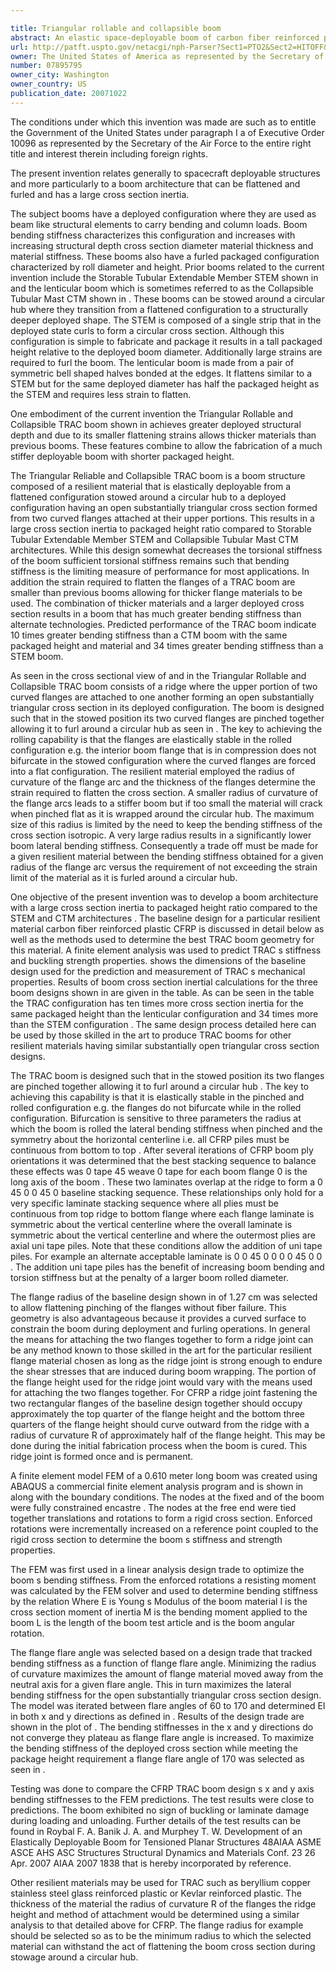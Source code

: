```yaml
---

title: Triangular rollable and collapsible boom
abstract: An elastic space-deployable boom of carbon fiber reinforced plastic or other resilient material having an open substantially triangular cross-section when deployed and stowed with a flattened cross-section about a circular hub.
url: http://patft.uspto.gov/netacgi/nph-Parser?Sect1=PTO2&Sect2=HITOFF&p=1&u=%2Fnetahtml%2FPTO%2Fsearch-adv.htm&r=1&f=G&l=50&d=PALL&S1=07895795&OS=07895795&RS=07895795
owner: The United States of America as represented by the Secretary of the Air Force
number: 07895795
owner_city: Washington
owner_country: US
publication_date: 20071022
---
```

The conditions under which this invention was made are such as to entitle the Government of the United States under paragraph I a of Executive Order 10096 as represented by the Secretary of the Air Force to the entire right title and interest therein including foreign rights.

The present invention relates generally to spacecraft deployable structures and more particularly to a boom architecture that can be flattened and furled and has a large cross section inertia.

The subject booms have a deployed configuration where they are used as beam like structural elements to carry bending and column loads. Boom bending stiffness characterizes this configuration and increases with increasing structural depth cross section diameter material thickness and material stiffness. These booms also have a furled packaged configuration characterized by roll diameter and height. Prior booms related to the current invention include the Storable Tubular Extendable Member STEM shown in and the lenticular boom which is sometimes referred to as the Collapsible Tubular Mast CTM shown in . These booms can be stowed around a circular hub where they transition from a flattened configuration to a structurally deeper deployed shape. The STEM is composed of a single strip that in the deployed state curls to form a circular cross section. Although this configuration is simple to fabricate and package it results in a tall packaged height relative to the deployed boom diameter. Additionally large strains are required to furl the boom. The lenticular boom is made from a pair of symmetric bell shaped halves bonded at the edges. It flattens similar to a STEM but for the same deployed diameter has half the packaged height as the STEM and requires less strain to flatten.

One embodiment of the current invention the Triangular Rollable and Collapsible TRAC boom shown in achieves greater deployed structural depth and due to its smaller flattening strains allows thicker materials than previous booms. These features combine to allow the fabrication of a much stiffer deployable boom with shorter packaged height.

The Triangular Reliable and Collapsible TRAC boom is a boom structure composed of a resilient material that is elastically deployable from a flattened configuration stowed around a circular hub to a deployed configuration having an open substantially triangular cross section formed from two curved flanges attached at their upper portions. This results in a large cross section inertia to packaged height ratio compared to Storable Tubular Extendable Member STEM and Collapsible Tubular Mast CTM architectures. While this design somewhat decreases the torsional stiffness of the boom sufficient torsional stiffness remains such that bending stiffness is the limiting measure of performance for most applications. In addition the strain required to flatten the flanges of a TRAC boom are smaller than previous booms allowing for thicker flange materials to be used. The combination of thicker materials and a larger deployed cross section results in a boom that has much greater bending stiffness than alternate technologies. Predicted performance of the TRAC boom indicate 10 times greater bending stiffness than a CTM boom with the same packaged height and material and 34 times greater bending stiffness than a STEM boom.

As seen in the cross sectional view of and in the Triangular Rollable and Collapsible TRAC boom consists of a ridge where the upper portion of two curved flanges are attached to one another forming an open substantially triangular cross section in its deployed configuration. The boom is designed such that in the stowed position its two curved flanges are pinched together allowing it to furl around a circular hub as seen in . The key to achieving the rolling capability is that the flanges are elastically stable in the rolled configuration e.g. the interior boom flange that is in compression does not bifurcate in the stowed configuration where the curved flanges are forced into a flat configuration. The resilient material employed the radius of curvature of the flange arc and the thickness of the flanges determine the strain required to flatten the cross section. A smaller radius of curvature of the flange arcs leads to a stiffer boom but if too small the material will crack when pinched flat as it is wrapped around the circular hub. The maximum size of this radius is limited by the need to keep the bending stiffness of the cross section isotropic. A very large radius results in a significantly lower boom lateral bending stiffness. Consequently a trade off must be made for a given resilient material between the bending stiffness obtained for a given radius of the flange arc versus the requirement of not exceeding the strain limit of the material as it is furled around a circular hub.

One objective of the present invention was to develop a boom architecture with a large cross section inertia to packaged height ratio compared to the STEM and CTM architectures . The baseline design for a particular resilient material carbon fiber reinforced plastic CFRP is discussed in detail below as well as the methods used to determine the best TRAC boom geometry for this material. A finite element analysis was used to predict TRAC s stiffness and buckling strength properties. shows the dimensions of the baseline design used for the prediction and measurement of TRAC s mechanical properties. Results of boom cross section inertial calculations for the three boom designs shown in are given in the table. As can be seen in the table the TRAC configuration has ten times more cross section inertia for the same packaged height than the lenticular configuration and 34 times more than the STEM configuration . The same design process detailed here can be used by those skilled in the art to produce TRAC booms for other resilient materials having similar substantially open triangular cross section designs.

The TRAC boom is designed such that in the stowed position its two flanges are pinched together allowing it to furl around a circular hub . The key to achieving this capability is that it is elastically stable in the pinched and rolled configuration e.g. the flanges do not bifurcate while in the rolled configuration. Bifurcation is sensitive to three parameters the radius at which the boom is rolled the lateral bending stiffness when pinched and the symmetry about the horizontal centerline i.e. all CFRP piles must be continuous from bottom to top . After several iterations of CFRP boom ply orientations it was determined that the best stacking sequence to balance these effects was 0 tape 45 weave 0 tape for each boom flange 0 is the long axis of the boom . These two laminates overlap at the ridge to form a 0 45 0 0 45 0 baseline stacking sequence. These relationships only hold for a very specific laminate stacking sequence where all plies must be continuous from top ridge to bottom flange where each flange laminate is symmetric about the vertical centerline where the overall laminate is symmetric about the vertical centerline and where the outermost plies are axial uni tape piles. Note that these conditions allow the addition of uni tape piles. For example an alternate acceptable laminate is 0 0 45 0 0 0 0 45 0 0 . The addition uni tape piles has the benefit of increasing boom bending and torsion stiffness but at the penalty of a larger boom rolled diameter.

The flange radius of the baseline design shown in of 1.27 cm was selected to allow flattening pinching of the flanges without fiber failure. This geometry is also advantageous because it provides a curved surface to constrain the boom during deployment and furling operations. In general the means for attaching the two flanges together to form a ridge joint can be any method known to those skilled in the art for the particular resilient flange material chosen as long as the ridge joint is strong enough to endure the shear stresses that are induced during boom wrapping. The portion of the flange height used for the ridge joint would vary with the means used for attaching the two flanges together. For CFRP a ridge joint fastening the two rectangular flanges of the baseline design together should occupy approximately the top quarter of the flange height and the bottom three quarters of the flange height should curve outward from the ridge with a radius of curvature R of approximately half of the flange height. This may be done during the initial fabrication process when the boom is cured. This ridge joint is formed once and is permanent.

A finite element model FEM of a 0.610 meter long boom was created using ABAQUS a commercial finite element analysis program and is shown in along with the boundary conditions. The nodes at the fixed and of the boom were fully constrained encastre . The nodes at the free end were tied together translations and rotations to form a rigid cross section. Enforced rotations were incrementally increased on a reference point coupled to the rigid cross section to determine the boom s stiffness and strength properties.

The FEM was first used in a linear analysis design trade to optimize the boom s bending stiffness. From the enforced rotations a resisting moment was calculated by the FEM solver and used to determine bending stiffness by the relation Where E is Young s Modulus of the boom material I is the cross section moment of inertia M is the bending moment applied to the boom L is the length of the boom test article and is the boom angular rotation.

The flange flare angle was selected based on a design trade that tracked bending stiffness as a function of flange flare angle. Minimizing the radius of curvature maximizes the amount of flange material moved away from the neutral axis for a given flare angle. This in turn maximizes the lateral bending stiffness for the open substantially triangular cross section design. The model was iterated between flare angles of 60 to 170 and determined EI in both x and y directions as defined in . Results of the design trade are shown in the plot of . The bending stiffnesses in the x and y directions do not converge they plateau as flange flare angle is increased. To maximize the bending stiffness of the deployed cross section while meeting the package height requirement a flange flare angle of 170 was selected as seen in .

Testing was done to compare the CFRP TRAC boom design s x and y axis bending stiffnesses to the FEM predictions. The test results were close to predictions. The boom exhibited no sign of buckling or laminate damage during loading and unloading. Further details of the test results can be found in Roybal F. A. Banik J. A. and Murphey T. W. Development of an Elastically Deployable Boom for Tensioned Planar Structures 48AIAA ASME ASCE AHS ASC Structures Structural Dynamics and Materials Conf. 23 26 Apr. 2007 AIAA 2007 1838 that is hereby incorporated by reference.

Other resilient materials may be used for TRAC such as beryllium copper stainless steel glass reinforced plastic or Kevlar reinforced plastic. The thickness of the material the radius of curvature R of the flanges the ridge height and method of attachment would be determined using a similar analysis to that detailed above for CFRP. The flange radius for example should be selected so as to be the minimum radius to which the selected material can withstand the act of flattening the boom cross section during stowage around a circular hub.

